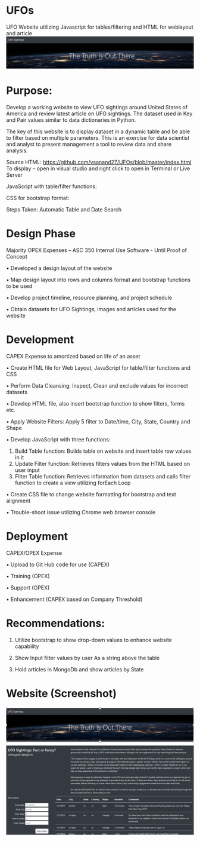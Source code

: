 # UFOs
UFO Website utilizing Javascript for tables/filtering and HTML for weblayout and article
![alt text](https://github.com/vsanand27/UFOs/blob/master/static/images/Truth_is_out_there.PNG)

# Purpose: 
Develop a working website to view UFO sightings around United States of America and review latest article on UFO sightings.  The dataset used in Key and Pair values similar to data dictionaries in Python. 

The key of this website is to display dataset in a dynamic table and be able to filter based on multiple parameters.  This is an exercise for data scientist and analyst to present management a tool to review data and share analysis.

Source HTML: https://github.com/vsanand27/UFOs/blob/master/index.html
To display – open in visual studio and right click to open in Terminal or Live Server

JavaScript with table/filter functions: 

CSS for bootstrap format: 

Steps Taken: Automatic Table and Date Search

# Design Phase 
Majority OPEX Expenses – ASC 350 Internal Use Software - Until Proof of Concept

•	Developed a design layout of the website

•	Map design layout into rows and columns format and bootstrap functions to be used

•	Develop project timeline, resource planning, and project schedule

•	Obtain datasets for UFO Sightings, images and articles used for the website

# Development 
CAPEX Expense to amortized based on life of an asset

•	Create HTML file for Web Layout, JavaScript for table/filter functions and CSS

•	Perform Data Cleansing: Inspect, Clean and exclude values for incorrect datasets 

•	Develop HTML file, also insert bootstrap function to show filters, forms etc.

•	Apply Website Filters: Apply 5 filter to Date/time, City, State, Country and Shape

•	Develop JavaScript with three functions: 

1)	Build Table function: Builds table on website and insert table row values in it
2) Update Filter function: Retrieves filters values from the HTML based on user input
3)	Filter Table function: Retrieves information from datasets and calls filter function to create a view utilizing forEach Loop 

•	Create CSS file to change website formatting for bootstrap and text alignment

•	Trouble-shoot issue utilizing Chrome web browser console

# Deployment 
CAPEX/OPEX Expense

•	Upload to Git Hub code for use (CAPEX)

•	Training (OPEX)

•	Support (OPEX)

•	Enhancement (CAPEX based on Company Threshold)

# Recommendations: 
1)	Utilize bootstrap to show drop-down values to enhance website capability

2)	Show Input filter values by user As a string above the table 

3)	Hold articles in MongoDb and show articles by State

# Website (Screenshot)
![alt text](https://github.com/vsanand27/UFOs/blob/master/static/images/Website_image.PNG)

